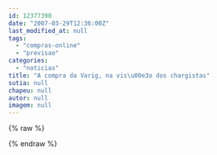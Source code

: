 ```yaml
---
id: 12377390
date: "2007-03-29T12:36:00Z"
last_modified_at: null
tags:
  - "compras-online"
  - "previsao"
categories:
  - "noticias"
title: "A compra da Varig, na vis\u00e3o dos chargistas"
sutia: null
chapeu: null
autor: null
imagem: null
---
```

{% raw %}
<p> </p>
{% endraw %}